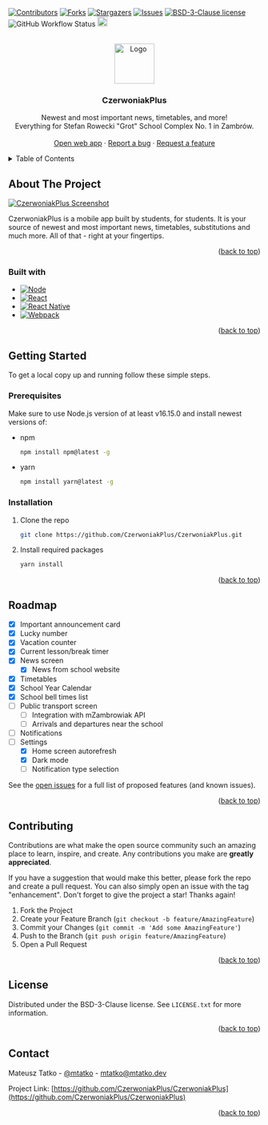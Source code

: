 [![Contributors][contributors-shield]][contributors-url]
[![Forks][forks-shield]][forks-url]
[![Stargazers][stars-shield]][stars-url]
[![Issues][issues-shield]][issues-url]
[![BSD-3-Clause license][license-shield]][license-url]
![GitHub Workflow Status](https://img.shields.io/github/workflow/status/CzerwoniakPlus/CzerwoniakPlus/NodeJS%20with%20Webpack?style=for-the-badge)
<a href="https://eva.design"><img src="https://i.imgur.com/oMcxwZ0.png" alt="Eva Design System" height="20px" /></a>

<!-- PROJECT LOGO -->
<br />
<div align="center">
  <a href="https://github.com/CzerwoniakPlus/CzerwoniakPlus">
    <img src="https://lydia.czerwoniakplus.pl/assets/CzerwoniakPlus/CzerwoniakPlus-circle.png"  alt="Logo" width="80" height="80">
  </a>

<h3 align="center">CzerwoniakPlus</h3>

  <p align="center">
    Newest and most important news, timetables, and more!<br/>
    Everything for Stefan Rowecki "Grot" School Complex No. 1 in Zambrów.
    <br />
    <br />
    <a href="https://czerwoniakplus.pl">Open web app</a>
    ·
    <a href="https://github.com/CzerwoniakPlus/CzerwoniakPlus/issues">Report a bug</a>
    ·
    <a href="https://github.com/CzerwoniakPlus/CzerwoniakPlus/issues">Request a feature</a>
  </p>
</div>

<!-- TABLE OF CONTENTS -->
<details>
  <summary>Table of Contents</summary>
  <ol>
    <li>
      <a href="#about-the-project">About the project</a>
      <ul>
        <li><a href="#built-with">Built with</a></li>
      </ul>
    </li>
    <li>
      <a href="#getting-started">Getting started</a>
      <ul>
        <li><a href="#prerequisites">Prerequisites</a></li>
        <li><a href="#installation">Installation</a></li>
      </ul>
    </li>
    <li><a href="#roadmap">Roadmap</a></li>
    <li><a href="#contributing">Contributing</a></li>
    <li><a href="#license">License</a></li>
    <li><a href="#contact">Contact</a></li>
  </ol>
</details>

<!-- ABOUT THE PROJECT -->

## About The Project

[![CzerwoniakPlus Screenshot][product-screenshot]](https://czerwoniakplus.pl)

CzerwoniakPlus is a mobile app built by students, for students. It is your source of newest and most important news, timetables, substitutions and much more. All of that - right at your fingertips.

<p align="right">(<a href="#readme-top">back to top</a>)</p>

### Built with

- [![Node][node.js]][node-url]
- [![React][react.js]][react-url]
- [![React Native][react-native]][react-native-url]
- [![Webpack][webpack]][webpack-url]

<p align="right">(<a href="#readme-top">back to top</a>)</p>

<!-- GETTING STARTED -->

## Getting Started

To get a local copy up and running follow these simple steps.

### Prerequisites

Make sure to use Node.js version of at least v16.15.0 and install newest versions of:

- npm

  ```sh
  npm install npm@latest -g
  ```

- yarn

  ```sh
  npm install yarn@latest -g
  ```

### Installation

1. Clone the repo

   ```sh
   git clone https://github.com/CzerwoniakPlus/CzerwoniakPlus.git
   ```

2. Install required packages

   ```sh
   yarn install
   ```

<p align="right">(<a href="#readme-top">back to top</a>)</p>

<!-- ROADMAP -->

## Roadmap

- [x] Important announcement card
- [x] Lucky number
- [x] Vacation counter
- [x] Current lesson/break timer
- [x] News screen
  - [x] News from school website
- [x] Timetables
- [x] School Year Calendar
- [x] School bell times list
- [ ] Public transport screen
  - [ ] Integration with mZambrowiak API
  - [ ] Arrivals and departures near the school
- [ ] Notifications
- [ ] Settings
  - [x] Home screen autorefresh
  - [x] Dark mode
  - [ ] Notification type selection

See the [open issues](https://github.com/CzerwoniakPlus/CzerwoniakPlus/issues) for a full list of proposed features (and known issues).

<p align="right">(<a href="#readme-top">back to top</a>)</p>

<!-- CONTRIBUTING -->

## Contributing

Contributions are what make the open source community such an amazing place to learn, inspire, and create. Any contributions you make are **greatly appreciated**.

If you have a suggestion that would make this better, please fork the repo and create a pull request. You can also simply open an issue with the tag "enhancement".
Don't forget to give the project a star! Thanks again!

1. Fork the Project
2. Create your Feature Branch (`git checkout -b feature/AmazingFeature`)
3. Commit your Changes (`git commit -m 'Add some AmazingFeature'`)
4. Push to the Branch (`git push origin feature/AmazingFeature`)
5. Open a Pull Request

<p align="right">(<a href="#readme-top">back to top</a>)</p>

<!-- LICENSE -->

## License

Distributed under the BSD-3-Clause license. See `LICENSE.txt` for more information.

<p align="right">(<a href="#readme-top">back to top</a>)</p>

<!-- CONTACT -->

## Contact

Mateusz Tatko - [@mtatko](https://linkedin.com/in/mtatko) - mtatko@mtatko.dev

Project Link: [https://github.com/CzerwoniakPlus/CzerwoniakPlus](https://github.com/CzerwoniakPlus/CzerwoniakPlus)

<p align="right">(<a href="#readme-top">back to top</a>)</p>

<!-- MARKDOWN LINKS & IMAGES -->
<!-- https://www.markdownguide.org/basic-syntax/#reference-style-links -->

[contributors-shield]: https://img.shields.io/github/contributors/CzerwoniakPlus/CzerwoniakPlus.svg?style=for-the-badge
[contributors-url]: https://github.com/CzerwoniakPlus/CzerwoniakPlus/graphs/contributors
[forks-shield]: https://img.shields.io/github/forks/CzerwoniakPlus/CzerwoniakPlus.svg?style=for-the-badge
[forks-url]: https://github.com/CzerwoniakPlus/CzerwoniakPlus/network/members
[stars-shield]: https://img.shields.io/github/stars/CzerwoniakPlus/CzerwoniakPlus.svg?style=for-the-badge
[stars-url]: https://github.com/CzerwoniakPlus/CzerwoniakPlus/stargazers
[issues-shield]: https://img.shields.io/github/issues/CzerwoniakPlus/CzerwoniakPlus.svg?style=for-the-badge
[issues-url]: https://github.com/CzerwoniakPlus/CzerwoniakPlus/issues
[license-shield]: https://img.shields.io/github/license/CzerwoniakPlus/CzerwoniakPlus.svg?style=for-the-badge
[license-url]: https://github.com/CzerwoniakPlus/CzerwoniakPlus/blob/master/LICENSE.txt
[product-screenshot]: https://lydia.czerwoniakplus.pl/assets/CzerwoniakPlus/CzerwoniakPlus-Web-Mockup.png

<!---->

[node.js]: https://img.shields.io/badge/-Node.js-333333?style=for-the-badge&logo=node.js
[node-url]: https://nodejs.org/
[react.js]: https://img.shields.io/badge/React-20232A?style=for-the-badge&logo=react&logoColor=61DAFB
[react-url]: https://reactjs.org/
[react-native]: https://img.shields.io/badge/-React%20Native-%2320232a?style=for-the-badge&logo=react
[react-native-url]: https://reactnative.dev/
[webpack]: https://img.shields.io/badge/Webpack-2ea44f?style=for-the-badge&logo=webpack&logoColor=ffffff
[webpack-url]: https://webpack.js.org/
